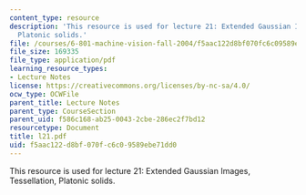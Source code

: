 ```yaml
---
content_type: resource
description: 'This resource is used for lecture 21: Extended Gaussian Images, Tessellation,
  Platonic solids.'
file: /courses/6-801-machine-vision-fall-2004/f5aac122d8bf070fc6c09589ebe71dd0_l21.pdf
file_size: 169335
file_type: application/pdf
learning_resource_types:
- Lecture Notes
license: https://creativecommons.org/licenses/by-nc-sa/4.0/
ocw_type: OCWFile
parent_title: Lecture Notes
parent_type: CourseSection
parent_uid: f586c168-ab25-0043-2cbe-286ec2f7bd12
resourcetype: Document
title: l21.pdf
uid: f5aac122-d8bf-070f-c6c0-9589ebe71dd0
---
```

This resource is used for lecture 21: Extended Gaussian Images, Tessellation, Platonic solids.